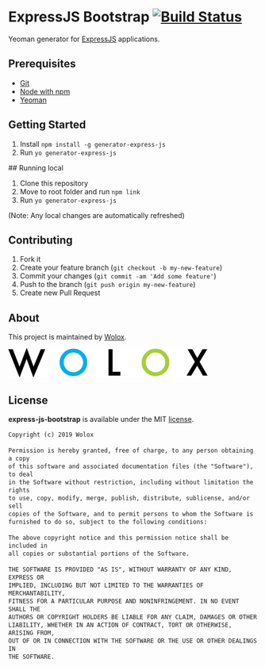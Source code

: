 # ExpressJS Bootstrap [![Build Status](https://api.travis-ci.org/Wolox/express-js-bootstrap.png)](https://travis-ci.org/Wolox/express-js-bootstrap)

Yeoman generator for [ExpressJS](expressjs.com) applications.

## Prerequisites

- [Git](https://git-scm.com/book/en/v2/Getting-Started-Installing-Git)
- [Node with npm](https://github.com/creationix/nvm#install-script)
- [Yeoman](https://yeoman.io)

## Getting Started

1. Install `npm install -g generator-express-js`
2. Run `yo generator-express-js`

## Running local

1. Clone this repository
2. Move to root folder and run `npm link`
3. Run `yo generator-express-js`

(Note: Any local changes are automatically refreshed)

## Contributing

1. Fork it
2. Create your feature branch (`git checkout -b my-new-feature`)
3. Commit your changes (`git commit -am 'Add some feature'`)
4. Push to the branch (`git push origin my-new-feature`)
5. Create new Pull Request

## About

This project is maintained by [Wolox](https://github.com/wolox).

![Wolox](https://raw.githubusercontent.com/Wolox/press-kit/master/logos/logo_banner.png)

## License

**express-js-bootstrap** is available under the MIT [license](LICENSE.md).

    Copyright (c) 2019 Wolox

    Permission is hereby granted, free of charge, to any person obtaining a copy
    of this software and associated documentation files (the "Software"), to deal
    in the Software without restriction, including without limitation the rights
    to use, copy, modify, merge, publish, distribute, sublicense, and/or sell
    copies of the Software, and to permit persons to whom the Software is
    furnished to do so, subject to the following conditions:

    The above copyright notice and this permission notice shall be included in
    all copies or substantial portions of the Software.

    THE SOFTWARE IS PROVIDED "AS IS", WITHOUT WARRANTY OF ANY KIND, EXPRESS OR
    IMPLIED, INCLUDING BUT NOT LIMITED TO THE WARRANTIES OF MERCHANTABILITY,
    FITNESS FOR A PARTICULAR PURPOSE AND NONINFRINGEMENT. IN NO EVENT SHALL THE
    AUTHORS OR COPYRIGHT HOLDERS BE LIABLE FOR ANY CLAIM, DAMAGES OR OTHER
    LIABILITY, WHETHER IN AN ACTION OF CONTRACT, TORT OR OTHERWISE, ARISING FROM,
    OUT OF OR IN CONNECTION WITH THE SOFTWARE OR THE USE OR OTHER DEALINGS IN
    THE SOFTWARE.

